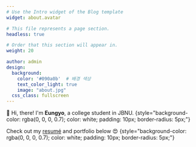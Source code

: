 ```yaml
---
# Use the Intro widget of the Blog template
widget: about.avatar

# This file represents a page section.
headless: true

# Order that this section will appear in.
weight: 20

author: admin
design:
  background:
    color: '#090a0b'  # 배경 색상
    text_color_light: true
    image: "about.jpg"
  css_class: fullscreen
---
```


👋 Hi, there! I'm **Eungyo**, a college student in JBNU.
{style="background-color: rgba(0, 0, 0, 0.7); color: white; padding: 10px; border-radius: 5px;"}

Check out my [resumé](/about/) and portfolio below 😍
{style="background-color: rgba(0, 0, 0, 0.7); color: white; padding: 10px; border-radius: 5px;"}